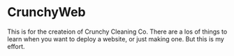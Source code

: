 # CrunchyWeb 
This is for the createion of Crunchy Cleaning Co. There are a los of things to learn when you want to deploy a website, or just making one. But this is my effort.
